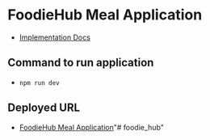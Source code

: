 # FoodieHub Meal Application
- [Implementation Docs](https://docs.google.com/document/d/1gvKirHQSpDj1Eu7B8vbsPfOivaDIshMwGPdRKpsUo3o/edit?usp=sharing)

## Command to run application
- `npm run dev`

## Deployed URL
- [FoodieHub Meal Application](https://foodiehub-meal-app.herokuapp.com/)"# foodie_hub" 
